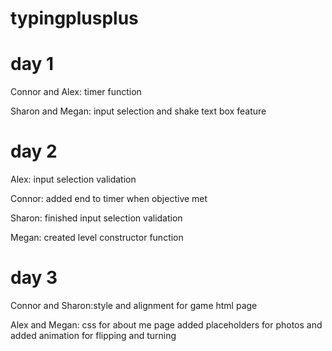 # typingplusplus
<h1>day 1</h1>
<p>Connor and Alex: timer function</p>
<p>Sharon and Megan:  input selection and shake text box feature</p>
<h1>day 2</h2>
<p>Alex: input selection validation</p>
<p>Connor: added end to timer when objective met</p>
<p>Sharon: finished input selection validation</p>
<p>Megan: created level constructor function<p>
<h1>day 3 </h1>
<p>Connor and Sharon:style and alignment for game html page</p>
<p>Alex and Megan: css for about me page added placeholders for photos and added animation for flipping and turning</p>
